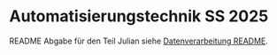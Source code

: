 # Automatisierungstechnik SS 2025

README Abgabe für den Teil Julian siehe [Datenverarbeitung README](./Datenverarbeitung/README.md).
